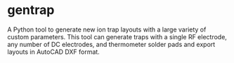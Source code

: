 gentrap
=======

A Python tool to generate new ion trap layouts with a large variety of custom
parameters. This tool can generate traps with a single RF electrode, any number
of DC electrodes, and thermometer solder pads and export layouts in AutoCAD DXF
format.
